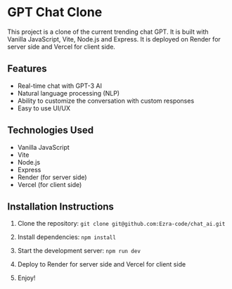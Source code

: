 # GPT Chat Clone
This project is a clone of the current trending chat GPT. It is built with Vanilla JavaScript, Vite, Node.js and Express. It is deployed on Render for server side and Vercel for client side.

## Features
- Real-time chat with GPT-3 AI
- Natural language processing (NLP)
- Ability to customize the conversation with custom responses 
- Easy to use UI/UX 

## Technologies Used 
- Vanilla JavaScript 
- Vite 
- Node.js 
- Express 
- Render (for server side) 
- Vercel (for client side) 

 ## Installation Instructions 

 1. Clone the repository: `git clone git@github.com:Ezra-code/chat_ai.git`  

 2. Install dependencies: `npm install`  

 3. Start the development server: `npm run dev`  

 4. Deploy to Render for server side and Vercel for client side  

 5. Enjoy!
